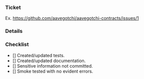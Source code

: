 ### Ticket

<!-- Make sure you replace the issue associated with this PR (if there is one)-->

Ex. https://github.com/aavegotchi/aavegotchi-contracts/issues/1

### Details

<!-- Provide a detailed description of what this PR does. -->

### Checklist

<!-- Select all that apply. If something does not apply, ignore it. -->

- [] Created/updated tests.
- [] Created/updated documentation.
- [] Sensitive information not committed.
- [] Smoke tested with no evident errors.